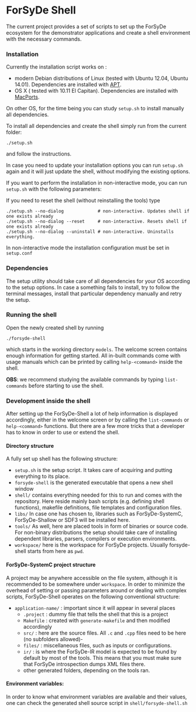 # ForSyDe Shell

The current project provides a set of scripts to set up the ForSyDe ecosystem for the demonstrator applications and create a shell environment with the necessary commands.

### Installation

Currently the installation script works on :
 * modern Debian distributions of Linux (tested with Ubuntu 12.04, Ubuntu 14.01). Dependencies are installed with [APT](https://wiki.debian.org/Apt).
 * OS X ( tested with 10.11 El Capitan). Dependencies are installed with [MacPorts](https://www.macports.org).
 
On other OS, for the time being you can study `setup.sh` to install manually all dependencies.

To install all dependencies and create the shell simply run from the current folder:

    ./setup.sh

and follow the instructions.

In case you need to update your installation options you can run `setup.sh` again and it will just update the shell, without modifying the existing options.

If you want to perform the installation in non-interactive mode, you can run `setup.sh` with the following parameters:

If you need to reset the shell (without reinstalling the tools) type

    ./setup.sh --no-dialog             # non-interactive. Updates shell if one exists already
    ./setup.sh --no-dialog --reset     # non-interactive. Resets shell if one exists already
    ./setup.sh --no-dialog --uninstall # non-interactive. Uninstalls everything.

In non-interactive mode the installation configuration must be set in `setup.conf`

### Dependencies

The setup utility should take care of all dependencies for your OS according to the setup options. In case a something fails to install, try to follow the terminal messages, install that particular dependency manually and retry the setup.

### Running the shell

Open the newly created shell by running

    ./forsyde-shell
    
which starts in the working directory `models`. The welcome screen contains enough information for getting started. All in-built commands come with usage manuals which can be printed by calling `help-<command>` inside the shell.

**OBS**: we recommend studying the available commands by typing `list-commands` before starting to use the shell.


### Development inside the shell

After setting up the ForSyDe-Shell a lot of help information is displayed accordingly, either in the welcome screen or by calling the `list-commands` or `help-<command>` functions. But there are a few more tricks that a developer has to know in order to use or extend the shell.

#### Directory structure

A fully set up shell has the following structure:
  * `setup.sh` is the setup script. It takes care of acquiring and putting everything to its place.
  * `forsyde-shell` is the generated executable that opens a new shell window
  * `shell/` contains everything needed for this to run and comes with the repository. Here reside mainly bash scripts (e.g. defining shell functions), makefile definitions, file templates and configuration files.
  * `libs/` In case one has chosen to, libraries such as ForSyDe-SystemC, ForSyDe-Shallow or SDF3 will be installed here.
  * `tools/` As well, here are placed tools in form of binaries or source code. For non-binary distributions the setup should take care of installing dependent libraries, parsers, compilers or execution environments.
  * `workspace/` here is the workspace for ForSyDe projects. Usually forsyde-shell starts from here as `pwd`.

#### ForSyDe-SystemC project structure

A project may be anywhere accessible on the file system, although it is recommended to be somewhere under `workspace`. In order to minimize the overhead of setting or passing parameters around or dealing with complex scripts, ForSyDe-Shell operates on the following conventional structure:
 * `application-name/` : important since it will appear in several places
     - `.project` : dummy file that tells the shell that this is a project
     - `Makefile` : created with `generate-makefile` and then modified accordingly 
     - `src/` : here are the source files. All `.c` and `.cpp` files need to be here (no subfolders allowed)-
     - `files/` : miscellaneous files, such as inputs or configurations.
     - `ir/` : is where the ForSyDe-IR model is expected to be found by default by most of the tools. This means that you must make sure that ForSyDe introspection dumps XML files there.
     - other generated folders, depending on the tools ran. 

#### Environment variables:

In order to know what environment variables are available and their values, one can check the generated shell source script in `shell/forsyde-shell.sh`
